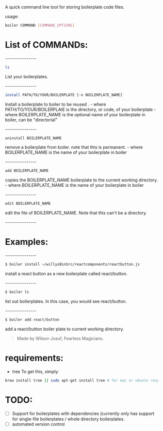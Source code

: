 A quick command line tool for storing boilerplate code files.

usage: 
```sh
boiler COMMAND [COMMAND_OPTIONS]
```
# List of COMMANDs:

\-\-\-\-\-\-\-\-\-\-\-\-\-\-\-\-

```sh
ls
```
List your boilerplates.

\-\-\-\-\-\-\-\-\-\-\-\-\-\-\-\-

```sh
install PATH/TO/YOUR/BOILERPLATE [-n BOILERPLATE_NAME]
```
Install a boilerplate to boiler to be reused .
    - where PATH/TO/YOUR/BOILERPLAtE is the directory, or code, of your boilerplate
    - where BOILERPLATE_NAME is the optional name of your boilerplate in boiler, can be "directorial"

\-\-\-\-\-\-\-\-\-\-\-\-\-\-\-\-

```sh
uninstall BOILERPLATE_NAME
```
remove a boilerplate from boiler. note that this is permanent.
    - where BOILERPLATE_NAME is the name of your boilerplate in boiler

\-\-\-\-\-\-\-\-\-\-\-\-\-\-\-\-

```sh
add BOILERPLATE_NAME
```
copies the BOILERPLATE_NAME boilerplate to the current working directory.
    - where BOILERPLATE_NAME is the name of your boilerplate in boiler

\-\-\-\-\-\-\-\-\-\-\-\-\-\-\-\-

```sh
edit BOILERPLATE_NAME
```
edit the file of BOILERPLATE_NAME. Note that this can't be a directory.

\-\-\-\-\-\-\-\-\-\-\-\-\-\-\-\-

# Examples:

\-\-\-\-\-\-\-\-\-\-\-\-\-\-\-\-

```sh
$ boiler install ~/willysBinSrc/reactcomponents/reactbutton.js
```
install a react button as a new boilerplate called react/button.

\-\-\-\-\-\-\-\-\-\-\-\-\-\-\-\-

```sh
$ boiler ls
```
list out boilerplates. In this case, you would see react/button.

\-\-\-\-\-\-\-\-\-\-\-\-\-\-\-\-

```sh
$ boiler add react/button
```
add a react/button boiler plate to current working directory.
> Made by Wilson Jusuf, Fearless Magicians.

# requirements:
* tree 
To get this, simply: 
```sh
brew install tree || sudo apt-get install tree # for mac or ubuntu respectively.
```

# TODO:
-[ ] Support for boilerplates with dependencies (currently only has support for single-file boilerplates / whole directory boilerplates.
-[ ] automated version control
